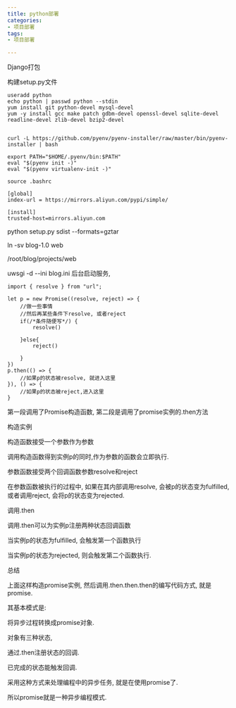 ```yaml
---
title: python部署
categories: 
- 项目部署
tags:
- 项目部署

---
```


Django打包

构建setup.py文件















```
useradd python
echo python | passwd python --stdin
yum install git python-devel mysql-devel
yum -y install gcc make patch gdbm-devel openssl-devel sqlite-devel readline-devel zlib-devel bzip2-devel


curl -L https://github.com/pyenv/pyenv-installer/raw/master/bin/pyenv-installer | bash
```

```
export PATH="$HOME/.pyenv/bin:$PATH"
eval "$(pyenv init -)"
eval "$(pyenv virtualenv-init -)"
```

```
source .bashrc 

[global]
index-url = https://mirrors.aliyun.com/pypi/simple/

[install]
trusted-host=mirrors.aliyun.com
```

python setup.py sdist --formats=gztar

ln -sv blog-1.0 web

/root/blog/projects/web

uwsgi -d --ini blog.ini  后台启动服务, 

```
import { resolve } from "url";

let p = new Promise((resolve, reject) => {
    //做一些事情
    //然后再某些条件下resolve, 或者reject
    if(/*条件随便写*/) {
        resolve()

    }else{
        reject()

    }
})
p.then(() => {
    //如果p的状态被resolve, 就进入这里
}), () => {
    //如果p的状态被reject,进入这里
}
```

第一段调用了Promise构造函数, 第二段是调用了promise实例的.then方法

构造实例

构造函数接受一个参数作为参数

调用构造函数得到实例p的同时,作为参数的函数会立即执行.

参数函数接受两个回调函数参数resolve和reject

在参数函数被执行的过程中, 如果在其内部调用resolve, 会被p的状态变为fulfilled, 或者调用reject, 会将p的状态变为rejected.

调用.then

调用.then可以为实例p注册两种状态回调函数

当实例p的状态为fulfilled, 会触发第一个函数执行

当实例p的状态为rejected, 则会触发第二个函数执行.

总结

上面这样构造promise实例, 然后调用.then.then.then的编写代码方式, 就是promise.

其基本模式是:

将异步过程转换成promise对象.

对象有三种状态, 

通过.then注册状态的回调.

已完成的状态能触发回调.

采用这种方式来处理编程中的异步任务, 就是在使用promise了.

所以promise就是一种异步编程模式.

